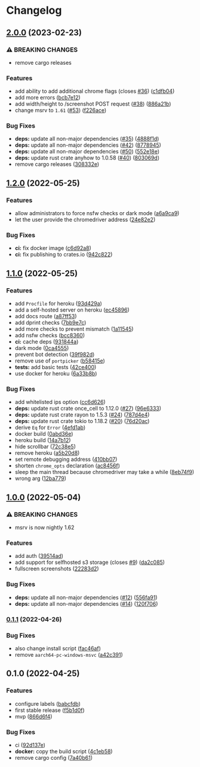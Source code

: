 # Changelog

## [2.0.0](https://github.com/devtomio/website-screenshot/compare/v1.2.0...v2.0.0) (2023-02-23)


### ⚠ BREAKING CHANGES

* remove cargo releases

### Features

* add ability to add additional chrome flags (closes [#36](https://github.com/devtomio/website-screenshot/issues/36)) ([c1dfb04](https://github.com/devtomio/website-screenshot/commit/c1dfb047fb93628213d3a8b5de8ee904a33c0308))
* add more errors ([bcb7e12](https://github.com/devtomio/website-screenshot/commit/bcb7e12587a395d069bbf99208f717f078aae7a8))
* add width/height to /screenshot POST request ([#38](https://github.com/devtomio/website-screenshot/issues/38)) ([886a21b](https://github.com/devtomio/website-screenshot/commit/886a21b4f01a54531787a8e599ec0ec3bbbf199e))
* change msrv to `1.61` ([#53](https://github.com/devtomio/website-screenshot/issues/53)) ([f226ace](https://github.com/devtomio/website-screenshot/commit/f226acecee02164b9eab40114a5f27db2842a880))


### Bug Fixes

* **deps:** update all non-major dependencies ([#35](https://github.com/devtomio/website-screenshot/issues/35)) ([4888f1d](https://github.com/devtomio/website-screenshot/commit/4888f1da326d9bab230917c4545a997b93b14bc0))
* **deps:** update all non-major dependencies ([#42](https://github.com/devtomio/website-screenshot/issues/42)) ([8778945](https://github.com/devtomio/website-screenshot/commit/87789456f7e8569218e40b04253b2c609139583e))
* **deps:** update all non-major dependencies ([#50](https://github.com/devtomio/website-screenshot/issues/50)) ([552e18e](https://github.com/devtomio/website-screenshot/commit/552e18ec9497d7de0bddef16a3cd32d21392916c))
* **deps:** update rust crate anyhow to 1.0.58 ([#40](https://github.com/devtomio/website-screenshot/issues/40)) ([803069d](https://github.com/devtomio/website-screenshot/commit/803069daac68ac7933069b5215af871e90668b40))
* remove cargo releases ([308332e](https://github.com/devtomio/website-screenshot/commit/308332e9709b75d673b6ebce06bf1d29eaffc785))

## [1.2.0](https://github.com/devtomio/website-screenshot/compare/v1.1.0...v1.2.0) (2022-05-25)


### Features

* allow administrators to force nsfw checks or dark mode ([a6a9ca9](https://github.com/devtomio/website-screenshot/commit/a6a9ca99369adb2131e0002e58da582c10fb678b))
* let the user provide the chromedriver address ([24e82e2](https://github.com/devtomio/website-screenshot/commit/24e82e23253426e8f5a17df8331d3d2183859792))


### Bug Fixes

* **ci:** fix docker image ([c6d92a8](https://github.com/devtomio/website-screenshot/commit/c6d92a8832ded7782769a6ffb2dbbe9b2b76979e))
* **ci:** fix publishing to crates.io ([942c822](https://github.com/devtomio/website-screenshot/commit/942c822d62dbac68924583c8618e2b285ae794bd))

## [1.1.0](https://github.com/devtomio/website-screenshot/compare/v1.0.0...v1.1.0) (2022-05-25)


### Features

* add `Procfile` for heroku ([93d429a](https://github.com/devtomio/website-screenshot/commit/93d429ad1ff8475095f4280a57097aeef00c546e))
* add a self-hosted server on heroku ([ec45896](https://github.com/devtomio/website-screenshot/commit/ec4589644d779d27ffc7bf30cdb74c089164a39d))
* add docs route ([a87ff53](https://github.com/devtomio/website-screenshot/commit/a87ff53d351f343c8646ac223d282f2692f40f3e))
* add dprint checks ([7bb9e7c](https://github.com/devtomio/website-screenshot/commit/7bb9e7c2ab4e78c28f0dba1a7bca352662644d56))
* add more checks to prevent mismatch ([1a11545](https://github.com/devtomio/website-screenshot/commit/1a11545c02ac1d8d820321c0d5550d05f159694d))
* add nsfw checks ([bcc8360](https://github.com/devtomio/website-screenshot/commit/bcc83606756e226937beacc956ce4a309e1db5ab))
* **ci:** cache deps ([931844a](https://github.com/devtomio/website-screenshot/commit/931844a9bc7c05785bc99572147bce1118fffa3d))
* dark mode ([0ca4555](https://github.com/devtomio/website-screenshot/commit/0ca4555a5bc94c79e5a2af940f1dff7daf671a54))
* prevent bot detection ([39f982d](https://github.com/devtomio/website-screenshot/commit/39f982dd6fc3924df36276c5bc180740f7013530))
* remove use of `portpicker` ([b58415e](https://github.com/devtomio/website-screenshot/commit/b58415e8b6206172b2b0ab5afa99ee09050ab2ad))
* **tests:** add basic tests ([42ce400](https://github.com/devtomio/website-screenshot/commit/42ce40002665664a76676966c8d08921a9b3b1f8))
* use docker for heroku ([6a33b8b](https://github.com/devtomio/website-screenshot/commit/6a33b8bb70bf128af074bda676f1791537869dba))


### Bug Fixes

* add whitelisted ips option ([cc6d626](https://github.com/devtomio/website-screenshot/commit/cc6d626a8e1f0f7eb87639c0cb55feef19036763))
* **deps:** update rust crate once_cell to 1.12.0 ([#27](https://github.com/devtomio/website-screenshot/issues/27)) ([96e6333](https://github.com/devtomio/website-screenshot/commit/96e6333ed89de3a89e317899cf5ea3490ff5f2d5))
* **deps:** update rust crate rayon to 1.5.3 ([#24](https://github.com/devtomio/website-screenshot/issues/24)) ([787d4e4](https://github.com/devtomio/website-screenshot/commit/787d4e4c308b6c81bc51708616e9741ff6eef858))
* **deps:** update rust crate tokio to 1.18.2 ([#20](https://github.com/devtomio/website-screenshot/issues/20)) ([76d20ac](https://github.com/devtomio/website-screenshot/commit/76d20ac893eebea36628cd140225327e9cb49fbd))
* derive `Eq` for `Error` ([4efd1ab](https://github.com/devtomio/website-screenshot/commit/4efd1ab757bcdc4806b431ee9588a648159538ac))
* docker build ([0abd36e](https://github.com/devtomio/website-screenshot/commit/0abd36e92a6ff417ae711ad888599c1c8ffafc50))
* heroku build ([14a7b12](https://github.com/devtomio/website-screenshot/commit/14a7b1286b4f466d0a2503bac8a76c0dd6626bf0))
* hide scrollbar ([72c38e5](https://github.com/devtomio/website-screenshot/commit/72c38e5d099d2a470081d2a63a3d19778afb6774))
* remove heroku ([a5b20d8](https://github.com/devtomio/website-screenshot/commit/a5b20d8843034460711c8510bf2ad3831b9999a5))
* set remote debugging address ([410bb07](https://github.com/devtomio/website-screenshot/commit/410bb078ff7150d2ba704f78add1b9896b4639a2))
* shorten `chrome_opts` declaration ([ac8456f](https://github.com/devtomio/website-screenshot/commit/ac8456f9b10806a21a89eece8f041f4865d039ce))
* sleep the main thread because chromedriver may take a while ([8eb74f9](https://github.com/devtomio/website-screenshot/commit/8eb74f9a46a08a0e49d9013c206bbfc48ab40b2a))
* wrong arg ([12ba779](https://github.com/devtomio/website-screenshot/commit/12ba77987be21d4ceb32f20d7f10b4a7528c5325))

## [1.0.0](https://github.com/devtomio/website-screenshot/compare/v0.1.1...v1.0.0) (2022-05-04)


### ⚠ BREAKING CHANGES

* msrv is now nightly 1.62

### Features

* add auth ([39514ad](https://github.com/devtomio/website-screenshot/commit/39514add03c1aca0f7d7d1ed3216288364b21e2c))
* add support for selfhosted s3 storage (closes [#9](https://github.com/devtomio/website-screenshot/issues/9)) ([da2c085](https://github.com/devtomio/website-screenshot/commit/da2c085340bc315ca32c30786c7a4d860461c8f8))
* fullscreen screenshots ([22283d2](https://github.com/devtomio/website-screenshot/commit/22283d2a4ebfaa608c39912c3de37ac956e1ad08))


### Bug Fixes

* **deps:** update all non-major dependencies ([#12](https://github.com/devtomio/website-screenshot/issues/12)) ([556fa91](https://github.com/devtomio/website-screenshot/commit/556fa9182761a357d1a10d2d948cef3c25d27c3a))
* **deps:** update all non-major dependencies ([#14](https://github.com/devtomio/website-screenshot/issues/14)) ([120f706](https://github.com/devtomio/website-screenshot/commit/120f7062736ae858b4c69263f72cfcf65aca5008))

### [0.1.1](https://github.com/devtomio/website-screenshot/compare/v0.1.0...v0.1.1) (2022-04-26)


### Bug Fixes

* also change install script ([fac46af](https://github.com/devtomio/website-screenshot/commit/fac46aff7ebfa7ac52cc8218368fc3adc7d43697))
* remove `aarch64-pc-windows-msvc` ([a42c391](https://github.com/devtomio/website-screenshot/commit/a42c3914d09953011ddd1e59e67d816eb33d82e0))

## 0.1.0 (2022-04-25)


### Features

* configure labels ([babcfdb](https://github.com/devtomio/website-screenshot/commit/babcfdb3e122cb8c7aa6b242e1510d1d894ffd28))
* first stable release ([f5b1d0f](https://github.com/devtomio/website-screenshot/commit/f5b1d0f588762ced743332a717cd55bc11cd341f))
* mvp ([866d6f4](https://github.com/devtomio/website-screenshot/commit/866d6f4cf6eb4582d50266277dfa3843924ef8d6))


### Bug Fixes

* ci ([92d137e](https://github.com/devtomio/website-screenshot/commit/92d137e62c830088677535cd4b86625d80707cba))
* **docker:** copy the build script ([4c1eb58](https://github.com/devtomio/website-screenshot/commit/4c1eb58194ad436c50c403c568c81468c05ffbd7))
* remove cargo config ([7a40b61](https://github.com/devtomio/website-screenshot/commit/7a40b613d52c964a9c8e4751a2384e61028b2155))
